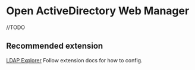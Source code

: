 # Open ActiveDirectory Web Manager

//TODO

## Recommended extension

[LDAP Explorer](https://marketplace.visualstudio.com/items?itemName=fengtan.ldap-explorer)
Follow extension docs for how to config.
